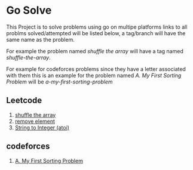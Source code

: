 # Go Solve

This Project is to solve problems using go on multipe platforms links to all problms solved/attempted will be listed below, a tag/branch will have the same name as the problem.

For example the problem named *shuffle the array* will have a tag named *shuffle-the-array*.

For example for codeforces problems since they have a letter associated with them this is an example for the problem named *A. My First Sorting Problem* will be *a-my-first-sorting-problem*


## Leetcode
1. [shuffle the array](https://leetcode.com/problems/shuffle-the-array)
2. [remove element](https://leetcode.com/problems/remove-element/description)
3. [String to Integer (atoi)](https://leetcode.com/problems/string-to-integer-atoi/description/)

## codeforces
1. [A. My First Sorting Problem](https://codeforces.com/contest/1971/problem/A)